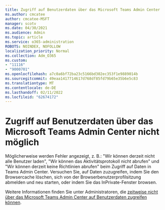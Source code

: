 ```yaml
---
title: Zugriff auf Benutzerdaten über das Microsoft Teams Admin Center nicht möglich
ms.author: cmcatee
author: cmcatee-MSFT
manager: scotv
ms.date: 04/30/2021
ms.audience: Admin
ms.topic: article
ms.service: o365-administration
ROBOTS: NOINDEX, NOFOLLOW
localization_priority: Normal
ms.collection: Adm_O365
ms.custom:
- "11116"
- "9000701"
ms.openlocfilehash: a7c0a6bf72ba23c5166bd302ec353f1e9889014b
ms.sourcegitcommit: 49eaa1417714617d768df85fd79b65e35b6e5c83
ms.translationtype: MT
ms.contentlocale: de-DE
ms.lasthandoff: 02/11/2022
ms.locfileid: "62674172"
---
```

# <a name="cant-access-user-data-via-the-microsoft-teams-admin-center"></a>Zugriff auf Benutzerdaten über das Microsoft Teams Admin Center nicht möglich

Möglicherweise werden Fehler angezeigt, z. B.: "Wir können derzeit nicht alle Benutzer laden", "Wir können das Aktivitätsprotokoll nicht abrufen" und "Wir können derzeit keine Richtlinien abrufen" beim Zugriff auf Daten in Teams Admin Center. Versuchen Sie, auf Daten zuzugreifen, indem Sie den Browsercache löschen, sich von der Browserbenutzerprofilsitzung abmelden und neu starten, oder indem Sie das InPrivate-Fenster browsen. 

Weitere Informationen finden Sie unter Administratoren, die [zeitweise nicht über das Microsoft Teams Admin Center auf Benutzerdaten zugreifen können](https://docs.microsoft.com/microsoftteams/troubleshoot/teams-administration/cannot-access-admin-center).